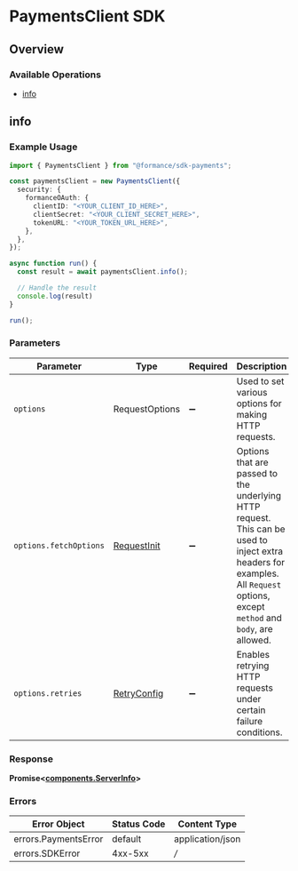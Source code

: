 # PaymentsClient SDK


## Overview

### Available Operations

* [info](#info)

## info

### Example Usage

```typescript
import { PaymentsClient } from "@formance/sdk-payments";

const paymentsClient = new PaymentsClient({
  security: {
    formanceOAuth: {
      clientID: "<YOUR_CLIENT_ID_HERE>",
      clientSecret: "<YOUR_CLIENT_SECRET_HERE>",
      tokenURL: "<YOUR_TOKEN_URL_HERE>",
    },
  },
});

async function run() {
  const result = await paymentsClient.info();

  // Handle the result
  console.log(result)
}

run();
```

### Parameters

| Parameter                                                                                                                                                                      | Type                                                                                                                                                                           | Required                                                                                                                                                                       | Description                                                                                                                                                                    |
| ------------------------------------------------------------------------------------------------------------------------------------------------------------------------------ | ------------------------------------------------------------------------------------------------------------------------------------------------------------------------------ | ------------------------------------------------------------------------------------------------------------------------------------------------------------------------------ | ------------------------------------------------------------------------------------------------------------------------------------------------------------------------------ |
| `options`                                                                                                                                                                      | RequestOptions                                                                                                                                                                 | :heavy_minus_sign:                                                                                                                                                             | Used to set various options for making HTTP requests.                                                                                                                          |
| `options.fetchOptions`                                                                                                                                                         | [RequestInit](https://developer.mozilla.org/en-US/docs/Web/API/Request/Request#options)                                                                                        | :heavy_minus_sign:                                                                                                                                                             | Options that are passed to the underlying HTTP request. This can be used to inject extra headers for examples. All `Request` options, except `method` and `body`, are allowed. |
| `options.retries`                                                                                                                                                              | [RetryConfig](../../lib/utils/retryconfig.md)                                                                                                                                  | :heavy_minus_sign:                                                                                                                                                             | Enables retrying HTTP requests under certain failure conditions.                                                                                                               |


### Response

**Promise\<[components.ServerInfo](../../models/components/serverinfo.md)\>**
### Errors

| Error Object         | Status Code          | Content Type         |
| -------------------- | -------------------- | -------------------- |
| errors.PaymentsError | default              | application/json     |
| errors.SDKError      | 4xx-5xx              | */*                  |
